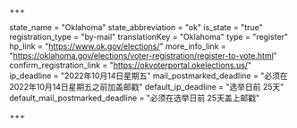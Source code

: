 +++

state_name = "Oklahoma"
state_abbreviation = "ok"
is_state = "true"
registration_type = "by-mail"
translationKey = "Oklahoma"
type = "register"
hp_link = "https://www.ok.gov/elections/"
more_info_link = "https://oklahoma.gov/elections/voter-registration/register-to-vote.html"
confirm_registration_link = "https://okvoterportal.okelections.us/"
ip_deadline = "2022年10月14日星期五"
mail_postmarked_deadline = "必须在2022年10月14日星期五之前加盖邮戳"
default_ip_deadline = "选举日前 25天"
default_mail_postmarked_deadline = "必须在选举日前 25天盖上邮戳"

+++